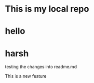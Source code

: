 # This is my local repo
#  hello
#  harsh
testing the changes into readme.md
<p>This is a new feature</p>